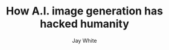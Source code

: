 ---
layout: ../../layouts/MarkdownPostLayout.astro
title: "How A.I. image generation has hacked humanity"
category: "TECH"
avatar: "https://cdn.discordapp.com/attachments/1065105738025930792/1070325309095821312/71d9d6f3-0832-42ad-8097-8692133a0571.jpg"
pubDate: 2023-01-02
author: 'Jay White'
readtime: "5 mintues"
image:
    url: "https://cdn.discordapp.com/attachments/1067564605389406249/1068391442814341170/dfc6a96a-6b23-4c87-bcdb-e59d5368761f.jpg"
    alt: "A.I generated 3d model"
intro: ' Artificial intelligence image generation is a rapidly advancing technology that has the potential to greatly influence the actions, thoughts, and creativity of humans. With the ability to generate highly realistic images, AI image generation has the potential to change the way we interact with and think about visual art, design, and even photography.'
p1: "One of the ways that AI image generation has already begun to influence human behavior is in the field of art. With the ability to generate highly realistic images, AI algorithms have the potential to create new forms of art that are not possible with traditional methods. This could lead to a new wave of creative expression and experimentation in the art world. Artists and designers can use AI-generated images as a starting point for their own creations, or as a way to explore new styles and techniques."
p2: "Another way that AI image generation has the potential to influence human behavior is in the field of design. With the ability to generate highly realistic images, AI algorithms have the potential to create new forms of design that are not possible with traditional methods. This could lead to a new wave of creative expression and experimentation in the design world. Designers can use AI-generated images as a starting point for their own designs, or as a way to explore new styles and techniques."
p3: " AI image generation can also change the way we think about photography. With the ability to generate realistic images, AI algorithms have the potential to create new forms of photography that are not possible with traditional methods. This could lead to a new wave of creative expression and experimentation in the photography world. Photographers can use AI-generated images as a starting point for their own photographs, or as a way to explore new styles and techniques."
p4: "Moreover, AI image generation has the potential to influence human behavior in the field of advertising, marketing, and media. With the ability to generate highly realistic images, AI algorithms have the potential to create new forms of advertising, marketing and media that are not possible with traditional methods. This could lead to a new wave of creative expression and experimentation in these fields. Advertisers, marketers and media creators can use AI-generated images as a starting point for their own creations, or as a way to explore new styles and techniques."
p5: "However, it is important to note that AI image generation also raises ethical concerns. With the ability to generate highly realistic images, there is a risk that AI-generated images could be used to spread misinformation or propaganda. Additionally, the use of AI-generated images raises concerns about the authenticity of visual art, design, photography, and media."
p6: ""
p7: ""
p8: ""
p9: ""
p10: ""
outro: "In conclusion, AI image generation is a rapidly advancing technology that has the potential to greatly influence the actions, thoughts, and creativity of humans. With the ability to generate highly realistic images, AI image generation has the potential to change the way we interact with and think about visual art, design, photography, and media. However, it is important to consider the ethical implications of this technology as it continues to develop. As we continue to explore the possibilities of AI image generation, it will be important to consider both the potential benefits and drawbacks of this technology."
tags: ["AI", "design", "visualart"]
---